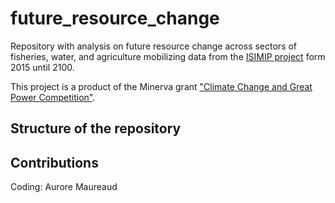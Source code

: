 # future_resource_change

Repository with analysis on future resource change across sectors of fisheries, water, and agriculture mobilizing data from the [ISIMIP project](https://www.isimip.org) form 2015 until 2100.

This project is a product of the Minerva grant ["Climate Change and Great Power Competition"](https://minerva.defense.gov/Research/Funded-Projects/Article/2957063/climate-change-and-great-power-competition/).

## Structure of the repository

## Contributions

Coding: Aurore Maureaud